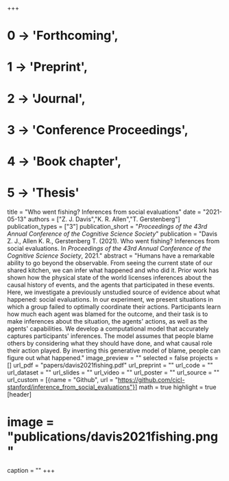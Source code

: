 +++
# 0 -> 'Forthcoming',
# 1 -> 'Preprint',
# 2 -> 'Journal',
# 3 -> 'Conference Proceedings',
# 4 -> 'Book chapter',
# 5 -> 'Thesis'

title = "Who went fishing? Inferences from social evaluations"
date = "2021-05-13"
authors = ["Z. J. Davis","K. R. Allen","T. Gerstenberg"]
publication_types = ["3"]
publication_short = "_Proceedings of the 43rd Annual Conference of the Cognitive Science Society_"
publication = "Davis Z. J., Allen K. R., Gerstenberg T. (2021). Who went fishing? Inferences from social evaluations. In _Proceedings of the 43rd Annual Conference of the Cognitive Science Society_, 2021."
abstract = "Humans have a remarkable ability to go beyond the observable. From seeing the current state of our shared kitchen, we can infer what happened and who did it. Prior work has shown how the physical state of the world licenses inferences about the causal history of events, and the agents that participated in these events. Here, we investigate a previously unstudied source of evidence about what happened: social evaluations. In our experiment, we present situations in which a group failed to optimally coordinate their actions. Participants learn how much each agent was blamed for the outcome, and their task is to make inferences about the situation, the agents' actions, as well as the agents' capabilities. We develop a computational model that accurately captures participants' inferences. The model assumes that people blame others by considering what they should have done, and what causal role their action played. By inverting this generative model of blame, people can figure out what happened."
image_preview = ""
selected = false
projects = []
url_pdf = "papers/davis2021fishing.pdf"
url_preprint = ""
url_code = ""
url_dataset = ""
url_slides = ""
url_video = ""
url_poster = ""
url_source = ""
url_custom = [{name = "Github", url = "https://github.com/cicl-stanford/inference_from_social_evaluations"}]
math = true
highlight = true
[header]
# image = "publications/davis2021fishing.png"
caption = ""
+++